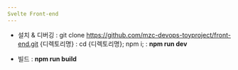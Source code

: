 ```yaml
---
Svelte Front-end
---
```


- 설치 & 디버깅
  : git clone https://github.com/mzc-devops-toyproject/front-end.git {디렉토리명}
  : cd {디렉토리명}; npm i;
  : **npm run dev**

- 빌드
  : **npm run build**

